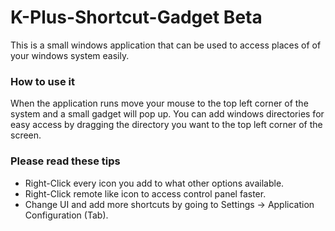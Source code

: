 # K-Plus-Shortcut-Gadget Beta 
This is a small windows application that can be used to access places of of your windows system easily.

### How to use it
When the application runs move your mouse to the top left corner of the system and a small gadget will pop up.
You can add windows directories for easy access by dragging the directory you want to the top left corner of the screen.

### Please read these tips
* Right-Click every icon you add to what other options available.
* Right-Click remote like icon to access control panel faster.
* Change UI and add more shortcuts by going to Settings -> Application Configuration (Tab).
